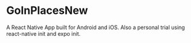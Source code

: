 # GoInPlacesNew
A React Native App built for Android and iOS. Also a personal trial using react-native init and expo init.
